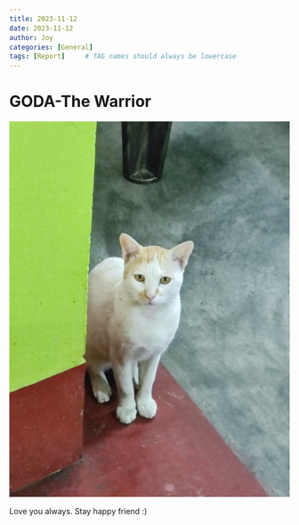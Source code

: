 ```yaml
---
title: 2023-11-12
date: 2023-11-12
author: Joy
categories: [General]
tags: [Report]     # TAG names should always be lowercase
---
```


# GODA-The Warrior

![Gutul](/images/gutul.jpg)

Love you always. Stay happy friend :)